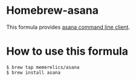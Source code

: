 Homebrew-asana
===========================================

This formula provides [asana command line client](https://github.com/memerelics/asana).


How to use this formula
===========================================

    $ brew tap memerelics/asana
    $ brew install asana
